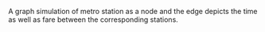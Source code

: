 A graph simulation of metro station as a node and the edge depicts the time  as well as fare between the corresponding stations.

